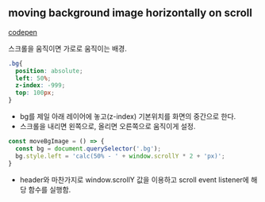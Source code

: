 ## moving background image horizontally on scroll

[codepen](https://codepen.io/0641031/pen/XWXMwEJ)

스크롤을 움직이면 가로로 움직이는 배경.


```css
.bg{
  position: absolute;
  left: 50%;
  z-index: -999;
  top: 100px;
}
```

* bg를 제일 아래 레이어에 놓고(z-index) 기본위치를 화면의 중간으로 한다.
* 스크롤을 내리면 왼쪽으로, 올리면 오른쪽으로 움직이게 설정.


```javascript
const moveBgImage = () => {
  const bg = document.querySelector('.bg');
  bg.style.left = 'calc(50% - ' + window.scrollY * 2 + 'px)';
}
```

* header와 마찬가지로 window.scrollY 값을 이용하고 scroll event listener에 해당 함수를 실행함. 
